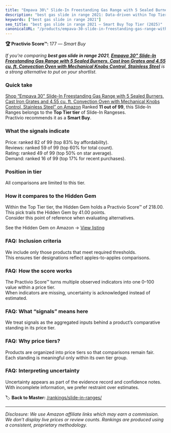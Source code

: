 ```yaml
---
title: "Empava 30\" Slide-In Freestanding Gas Range with 5 Sealed Burners, Cast Iron Grates and 4.55 cu. ft. Convection Oven with Mechanical Knobs Control, Stainless Steel"
description: "best gas slide in range 2021: Data-driven within Top Tier ranking using the Practivio Score™. Positioned by quality, value, demand, findability, momentum."
keywords: ["best gas slide in range 2021"]
seo_title: "best gas slide in range 2021 — Smart Buy Top Tier (2025)"
canonicalURL: "/products/empava-30-slide-in-freestanding-gas-range-with-5-sealed-burners-cast-iron-grates-and-455-cu-ft-convection-oven-with-mechanical-knobs-control-stainless-steel-B09XTDBN3Q/"
---
```


**🏆 Practivio Score™:** 177 — _Smart Buy_


*If you're comparing **best gas slide in range 2021**, **[Empava 30" Slide-In Freestanding Gas Range with 5 Sealed Burners, Cast Iron Grates and 4.55 cu. ft. Convection Oven with Mechanical Knobs Control, Stainless Steel](https://www.amazon.com/dp/B09XTDBN3Q?tag=practivio-20)** is a strong alternative to put on your shortlist.*
### Quick take
[Shop “Empava 30" Slide-In Freestanding Gas Range with 5 Sealed Burners, Cast Iron Grates and 4.55 cu. ft. Convection Oven with Mechanical Knobs Control, Stainless Steel” on Amazon](https://www.amazon.com/dp/B09XTDBN3Q?tag=practivio-20)
Ranked **11 out of 99**, this Slide-In Ranges belongs to the **Top Tier tier** of Slide-In Rangeses.  
Practivio recommends it as a **Smart Buy**.

### What the signals indicate
Price: ranked 82 of 99 (top 83% by affordability).  
Reviews: ranked 59 of 99 (top 60% for total count).  
Rating: ranked 49 of 99 (top 50% on star average).  
Demand: ranked 16 of 99 (top 17% for recent purchases).

### Position in tier
All comparisons are limited to this tier.

### How it compares to the Hidden Gem
Within the Top Tier tier, the Hidden Gem holds a Practivio Score™ of 218.00.  
This pick trails the Hidden Gem by 41.00 points.  
Consider this point of reference when evaluating alternatives.  

See the Hidden Gem on Amazon → [View listing](https://www.amazon.com/dp/B088FZHKKL?tag=practivio-20)

### FAQ: Inclusion criteria
We include only those products that meet required thresholds.  
This ensures tier designations reflect apples-to-apples comparisons.

### FAQ: How the score works
The Practivio Score™ turns multiple observed indicators into one 0–100 value within a price tier.  
When indicators are missing, uncertainty is acknowledged instead of estimated.

### FAQ: What “signals” means here
We treat signals as the aggregated inputs behind a product’s comparative standing in its price tier.

### FAQ: Why price tiers?
Products are organized into price tiers so that comparisons remain fair.  
Each standing is meaningful only within its own tier group.

### FAQ: Interpreting uncertainty
Uncertainty appears as part of the evidence record and confidence notes.  
With incomplete information, we prefer restraint over estimates.


🏷️ **Back to Master:** [/rankings/slide-in-ranges/](/rankings/slide-in-ranges/)

---
_Disclosure: We use Amazon affiliate links which may earn a commission. We don’t display live prices or review counts. Rankings are produced using a consistent, proprietary methodology._
